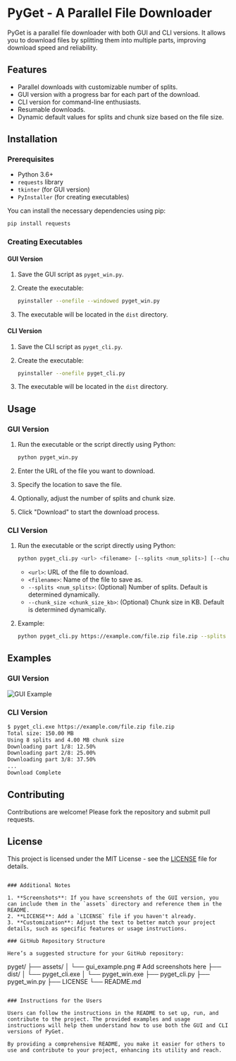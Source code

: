# PyGet - A Parallel File Downloader

PyGet is a parallel file downloader with both GUI and CLI versions. It allows you to download files by splitting them into multiple parts, improving download speed and reliability.

## Features

- Parallel downloads with customizable number of splits.
- GUI version with a progress bar for each part of the download.
- CLI version for command-line enthusiasts.
- Resumable downloads.
- Dynamic default values for splits and chunk size based on the file size.

## Installation

### Prerequisites

- Python 3.6+
- `requests` library
- `tkinter` (for GUI version)
- `PyInstaller` (for creating executables)

You can install the necessary dependencies using pip:

```bash
pip install requests
```

### Creating Executables

#### GUI Version

1. Save the GUI script as `pyget_win.py`.
2. Create the executable:

    ```bash
    pyinstaller --onefile --windowed pyget_win.py
    ```

3. The executable will be located in the `dist` directory.

#### CLI Version

1. Save the CLI script as `pyget_cli.py`.
2. Create the executable:

    ```bash
    pyinstaller --onefile pyget_cli.py
    ```

3. The executable will be located in the `dist` directory.

## Usage

### GUI Version

1. Run the executable or the script directly using Python:

    ```bash
    python pyget_win.py
    ```

2. Enter the URL of the file you want to download.
3. Specify the location to save the file.
4. Optionally, adjust the number of splits and chunk size.
5. Click "Download" to start the download process.

### CLI Version

1. Run the executable or the script directly using Python:

    ```bash
    python pyget_cli.py <url> <filename> [--splits <num_splits>] [--chunk_size <chunk_size_kb>]
    ```

    - `<url>`: URL of the file to download.
    - `<filename>`: Name of the file to save as.
    - `--splits <num_splits>`: (Optional) Number of splits. Default is determined dynamically.
    - `--chunk_size <chunk_size_kb>`: (Optional) Chunk size in KB. Default is determined dynamically.

2. Example:

    ```bash
    python pyget_cli.py https://example.com/file.zip file.zip --splits 8 --chunk_size 1024
    ```

## Examples

### GUI Version

![GUI Example](./assets/gui_example.png)

### CLI Version

```bash
$ pyget_cli.exe https://example.com/file.zip file.zip
Total size: 150.00 MB
Using 8 splits and 4.00 MB chunk size
Downloading part 1/8: 12.50%
Downloading part 2/8: 25.00%
Downloading part 3/8: 37.50%
...
Download Complete
```

## Contributing

Contributions are welcome! Please fork the repository and submit pull requests.

## License

This project is licensed under the MIT License - see the [LICENSE](LICENSE) file for details.
```

### Additional Notes

1. **Screenshots**: If you have screenshots of the GUI version, you can include them in the `assets` directory and reference them in the README.
2. **LICENSE**: Add a `LICENSE` file if you haven't already.
3. **Customization**: Adjust the text to better match your project details, such as specific features or usage instructions.

### GitHub Repository Structure

Here’s a suggested structure for your GitHub repository:

```
pyget/
├── assets/
│   └── gui_example.png  # Add screenshots here
├── dist/
│   └── pyget_cli.exe
│   └── pyget_win.exe
├── pyget_cli.py
├── pyget_win.py
├── LICENSE
└── README.md
```

### Instructions for the Users

Users can follow the instructions in the README to set up, run, and contribute to the project. The provided examples and usage instructions will help them understand how to use both the GUI and CLI versions of PyGet.

By providing a comprehensive README, you make it easier for others to use and contribute to your project, enhancing its utility and reach.